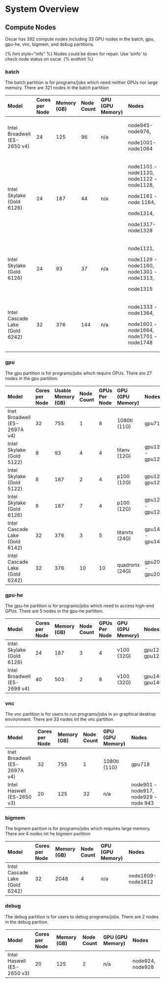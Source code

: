 # System Overview

## Compute Nodes

Oscar has  392 compute nodes including 33 GPU nodes in the batch, gpu, gpu-he, vnc, bigmem, and  debug partitions.

{% hint style="info" %}
Nodes could be down for repair. Use 'sinfo' to check node status on oscar.
{% endhint %}

### batch

The batch partition is for  programs/jobs which need neither GPUs nor large memory. There are 321 nodes in the batch partition

<table>
  <thead>
    <tr>
      <th style="text-align:left">Model</th>
      <th style="text-align:left">Cores per Node</th>
      <th style="text-align:left">Memory (GB)</th>
      <th style="text-align:left">Node Count</th>
      <th style="text-align:left">GPU (GPU Memory)</th>
      <th style="text-align:left">Nodes</th>
    </tr>
  </thead>
  <tbody>
    <tr>
      <td style="text-align:left">Intel Broadwell (ES-2650 v4)</td>
      <td style="text-align:left">24</td>
      <td style="text-align:left">125</td>
      <td style="text-align:left">96</td>
      <td style="text-align:left">n/a</td>
      <td style="text-align:left">
        <p>node945-node976,</p>
        <p>node1001-node1064</p>
      </td>
    </tr>
    <tr>
      <td style="text-align:left">Intel Skylake (Gold 6126)</td>
      <td style="text-align:left">24</td>
      <td style="text-align:left">187</td>
      <td style="text-align:left">44</td>
      <td style="text-align:left">n/a</td>
      <td style="text-align:left">
        <p>node1101 - node1120, node1122 - node1128,</p>
        <p>node1161 - node 1164,</p>
        <p>node1314,</p>
        <p>node1317-node1328</p>
      </td>
    </tr>
    <tr>
      <td style="text-align:left">Intel Skylake (Gold 6126)</td>
      <td style="text-align:left">24</td>
      <td style="text-align:left">93</td>
      <td style="text-align:left">37</td>
      <td style="text-align:left">n/a</td>
      <td style="text-align:left">
        <p>node1121,</p>
        <p>node1129 - node1160, node1301 - node1313,</p>
        <p>node1315</p>
      </td>
    </tr>
    <tr>
      <td style="text-align:left">Intel Cascade Lake (Gold 6242)</td>
      <td style="text-align:left">32</td>
      <td style="text-align:left">376</td>
      <td style="text-align:left">144</td>
      <td style="text-align:left">n/a</td>
      <td style="text-align:left">
        <p>node1333 - node1364,</p>
        <p>node1601 - node1664, node1701 - node1748</p>
      </td>
    </tr>
  </tbody>
</table>

### gpu

The gpu partition is for programs/jobs which require GPUs. There are 27 nodes in the gpu partition.

| Model | Cores per Node | Usable Memory \(GB\) | Node Count | GPUs Per Node | GPU \(GPU Memory\) | Nodes | X Server |
| :--- | :--- | :--- | :--- | :--- | :--- | :--- | :--- |
| Inet Broadwell \(E5-2697A v4\) | 32 | 755 | 1 | 8 | 1080ti \(11G\) | gpu717 | N |
| Intel Skylake \(Gold 5122\) | 8 | 93 | 4 | 4 | titanv \(12G\) | gpu1201 - gpu1204 | Y |
| Intel Skylake \(Gold 5122\) | 8 | 187 | 2 | 4 | p100 \(12G\) | gpu1207, gpu1209 | Y |
| Intel Skylake \(Gold 6126\) | 8 | 187 | 7 | 4 | p100 \(12G\) | gpu1210 - gpu1216 | Y |
| Intel Cascade Lake \(Gold 6142\) | 32 | 376 | 3 | 5 | titanrtx \(24G\) | gpu1401 -  gpu1403 | N |
| Intel Cascade Lake \(Gold 6242\) | 32 | 376 | 10 | 10 | quadrortx \(24G\) | gpu2001 - gpu2010 | N |

### gpu-he

The gpu-he partition is for programs/jobs which need to access high-end GPUs. There are 5 nodes in the gpu-he partition.

| Model | Cores per Node | Memory \(GB\) | Node Count | GPUs Per Node | GPU \(GPU Memory\) | Nodes | X Server |
| :--- | :--- | :--- | :--- | :--- | :--- | :--- | :--- |
| Intel Skylake \(Gold 6126\) | 24 | 187 | 3 | 4 | v100 \(32G\) | gpu1210-gpu1212 | Y |
| Intel Broadwell \(E5-2698 v4\) | 40 | 503 | 2 | 8 | v100 \(32G\) | gpu1404-gpu1405 | Y |

### vnc

The vnc partition is for users to run programs/jobs in an graphical desktop environment. There are 33 nodes int the vnc partition.

| Model | Cores per Node | Memory \(GB\) | Node Count | GPU \(GPU Memory\) | Nodes |
| :--- | :--- | :--- | :--- | :--- | :--- |
| Inet Broadwell \(E5-2697A v4\) | 32 | 755 | 1 | 1080ti \(11G\) | gpu718 |
| Intel Haswell \(ES-2650 v3\) | 20 | 125 | 32 | n/a | node901 - node917, node929 - node 943 |

### bigmem

The bigmem parition is for programs/jobs which requires large memory. There are 4 nodes int he bigmem partition

| Model | Cores per Node | Memory \(GB\) | Node Count | GPU \(GPU Memory\) | Nodes |
| :--- | :--- | :--- | :--- | :--- | :--- |
| Intel Cascade Lake \(Gold 6242\) | 32 | 2048 | 4 | n/a | node1609-node1612 |

### debug

The debug partition is for users to debug programs/jobs. There are 2 nodes in the debug parition. 

| Model | Cores per Node | Memory \(GB\) | Node Count | GPU \(GPU Memory\) | Nodes |
| :--- | :--- | :--- | :--- | :--- | :--- |
| Intel Haswell \(E5-2650 v3\) | 20 | 125 | 2 | n/a | node924, node928 |

